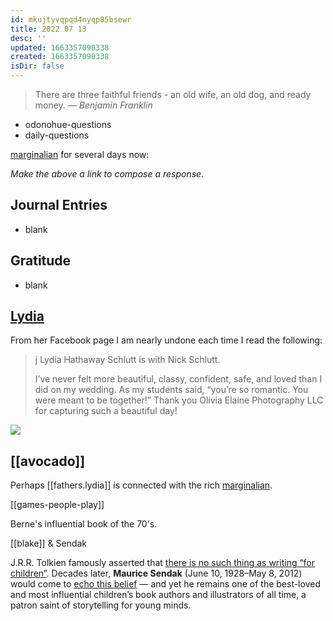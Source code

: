 ```yaml
---
id: mkujtyvqpqd4nyqp85bsewr
title: 2022 07 13
desc: ''
updated: 1663357090338
created: 1663357090338
isDir: false
---
```

> There are three faithful friends - an old wife, an old dog, and ready money.
> — <cite>Benjamin Franklin</cite>

- odonohue-questions
- daily-questions

[marginalian](marginalian.md) for several days now:

*Make the above a link to compose a response.*
## Journal Entries
-  blank

## Gratitude
- blank

## [Lydia](Lydia.md)
From her Facebook page I am nearly undone each time I read the following:

>j Lydia Hathaway Schlutt is with Nick Schlutt.
>
> I’ve never felt more beautiful, classy, confident, safe, and loved than I did on my wedding. As my students said, “you’re so romantic.  You were meant to be together!” Thank you Olivia Elaine Photography LLC for capturing such a beautiful day!

![](/assets/may-wedding-4yiloooyxj80.png)

## [[avocado]]
Perhaps [[fathers.lydia]] is connected with the rich [marginalian](marginalian.md). 

[[games-people-play]]

Berne's influential book of the 70's.

[[blake]] & Sendak

J.R.R. Tolkien famously asserted that [there is no such thing as writing “for children”](https://www.themarginalian.org/2013/12/05/j-r-r-tolkien-on-fairy-stories/). Decades later, **Maurice Sendak** (June 10, 1928–May 8, 2012) would come to [echo this belief](https://www.themarginalian.org/2012/05/09/grim-colberty-tales-maurice-sendak/) — and yet he remains one of the best-loved and most influential children’s book authors and illustrators of all time, a patron saint of storytelling for young minds.